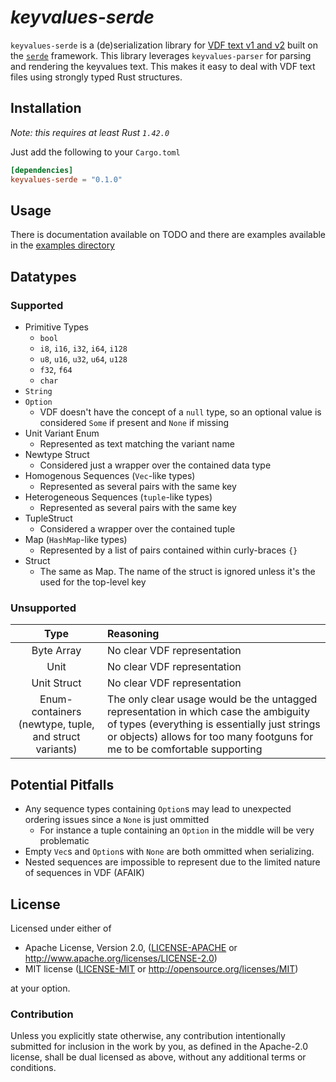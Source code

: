 # _keyvalues-serde_

`keyvalues-serde` is a (de)serialization library for
[VDF text v1 and v2](https://developer.valvesoftware.com/wiki/KeyValues)
built on the [`serde`](https://lib.rs/crates/serde) framework. This library
leverages `keyvalues-parser` for parsing and rendering the keyvalues text. This
makes it easy to deal with VDF text files using strongly typed Rust structures.

## Installation

_Note: this requires at least Rust `1.42.0`_

Just add the following to your `Cargo.toml`

```toml
[dependencies]
keyvalues-serde = "0.1.0"
```

## Usage

There is documentation available on TODO and there are examples available in
the
[examples directory](https://github.com/LovecraftianHorror/vdf-rs/tree/main/keyvalues-serde/examples)

## Datatypes

### Supported

- Primitive Types
    - `bool`
    - `i8`, `i16`, `i32`, `i64`, `i128`
    - `u8`, `u16`, `u32`, `u64`, `u128`
    - `f32`, `f64`
    - `char`
- `String`
- `Option`
    - VDF doesn't have the concept of a `null` type, so an optional value is considered `Some` if present and `None` if missing
- Unit Variant Enum
    - Represented as text matching the variant name
- Newtype Struct
    - Considered just a wrapper over the contained data type
- Homogenous Sequences (`Vec`-like types)
    - Represented as several pairs with the same key
- Heterogeneous Sequences (`tuple`-like types)
    - Represented as several pairs with the same key
- TupleStruct
    - Considered a wrapper over the contained tuple
- Map (`HashMap`-like types)
    - Represented by a list of pairs contained within curly-braces `{}`
- Struct
    - The same as Map. The name of the struct is ignored unless it's the used for the top-level key

### Unsupported

| Type | Reasoning |
| :---: | :--- |
| Byte Array | No clear VDF representation |
| Unit | No clear VDF representation |
| Unit Struct | No clear VDF representation |
| Enum-containers (newtype, tuple, and struct variants) | The only clear usage would be the untagged representation in which case the ambiguity of types (everything is essentially just strings or objects) allows for too many footguns for me to be comfortable supporting |

## Potential Pitfalls

- Any sequence types containing `Option`s may lead to unexpected ordering issues since a `None` is just ommitted
    - For instance a tuple containing an `Option` in the middle will be very problematic
- Empty `Vec`s and `Option`s with `None` are both ommitted when serializing.
- Nested sequences are impossible to represent due to the limited nature of sequences in VDF (AFAIK)

## License

Licensed under either of

 - Apache License, Version 2.0, ([LICENSE-APACHE](LICENSE-APACHE) or http://www.apache.org/licenses/LICENSE-2.0)
 - MIT license ([LICENSE-MIT](LICENSE-MIT) or http://opensource.org/licenses/MIT)

at your option.

### Contribution

Unless you explicitly state otherwise, any contribution intentionally submitted
for inclusion in the work by you, as defined in the Apache-2.0 license, shall
be dual licensed as above, without any additional terms or conditions.
